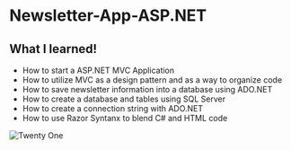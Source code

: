 # Newsletter-App-ASP.NET


## What I learned!
* How to start a ASP.NET MVC Application
* How to utilize MVC as a design pattern and as a way to organize code
* How to save newsletter information into a database using ADO.NET
* How to create a database and tables using SQL Server
* How to create a connection string with ADO.NET
* How to use Razor Syntanx to blend C# and HTML code

<img src="https://github.com/CodingMikey/TwentyOneGame/blob/master/Screenshot.png?raw=true" title="Twenty One" alt="Twenty One">
